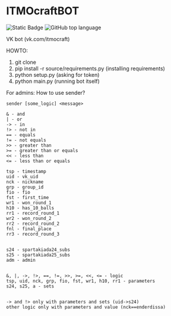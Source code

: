 # ITMOcraftBOT
![Static Badge](https://img.shields.io/badge/JouTak-vk)
![GitHub top language](https://img.shields.io/github/languages/top/JouTak/vk-bot)

VK bot (vk.com/itmocraft)

HOWTO:
1) git clone
2) pip install -r source/requirements.py (installing requirements)
3) python setup.py (asking for token)
4) python main.py (running bot itself)

For admins:
How to use sender?
```
sender [some_logic] <message>

& - and
| - or
-> - in
!> - not in
== - equals
!= - not equals
>> - greater than
>= - greater than or equals
<< - less than
<= - less than or equals

tsp - timestamp
uid - vk_uid
nck - nickname
grp - group_id
fio - fio
fst - first_time
wr1 - won_round_1
h10 - has_10_balls
rr1 - record_round_1
wr2 - won_round_2
rr2 - record_round_2
fnl - final_place
rr3 - record_round_3


s24 - spartakiada24_subs
s25 - spartakiada25_subs
adm - admin


&, |, ->, !>, ==, !=, >>, >=, <<, <= - logic
tsp, uid, nck, grp, fio, fst, wr1, h10, rr1 - parameters
s24, s25, a - sets


-> and !> only with parameters and sets (uid->s24)
other logic only with parameters and value (nck==enderdissa)
```